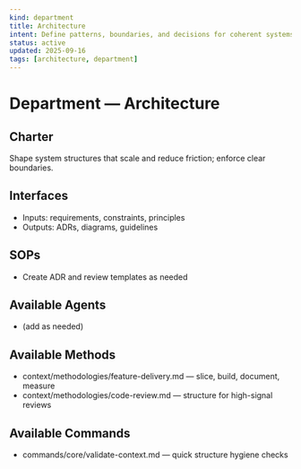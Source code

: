 ```yaml
---
kind: department
title: Architecture
intent: Define patterns, boundaries, and decisions for coherent systems
status: active
updated: 2025-09-16
tags: [architecture, department]
---
```


# Department — Architecture

## Charter
Shape system structures that scale and reduce friction; enforce clear boundaries.

## Interfaces
- Inputs: requirements, constraints, principles
- Outputs: ADRs, diagrams, guidelines

## SOPs
- Create ADR and review templates as needed

## Available Agents
- (add as needed)

## Available Methods
- context/methodologies/feature-delivery.md — slice, build, document, measure
- context/methodologies/code-review.md — structure for high-signal reviews

## Available Commands
- commands/core/validate-context.md — quick structure hygiene checks
